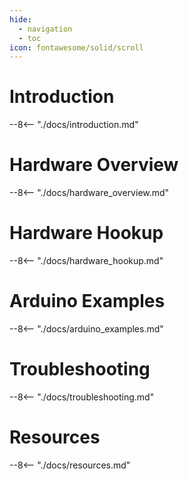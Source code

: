 ```yaml
---
hide:
  - navigation
  - toc
icon: fontawesome/solid/scroll
---
```


# Introduction
--8<-- "./docs/introduction.md"

# Hardware Overview
--8<-- "./docs/hardware_overview.md"

# Hardware Hookup
--8<-- "./docs/hardware_hookup.md"

# Arduino Examples
--8<-- "./docs/arduino_examples.md"

# Troubleshooting
--8<-- "./docs/troubleshooting.md"

# Resources
--8<-- "./docs/resources.md"
